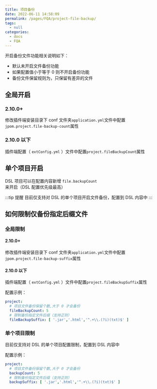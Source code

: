 ```yaml
---
title: 项目备份
date: 2022-06-11 14:58:09
permalink: /pages/FQA/project-file-backup/
tags: 
  - null
categories: 
  - docs
  - FQA
---
```


开启备份文件功能相关说明如下：


- 默认未开启文件备份功能
- 如果配置值小于等于 0 则不开启备份功能
- 备份文件保留规则为，只保留有差异的文件

## 全局开启

### 2.10.0+

修改插件端安装目录下 conf 文件夹`application.yml`文件中配置`jpom.project.file-backup-count`属性

### 2.10.0 以下

插件端配置（ `extConfig.yml` ）文件中配置`project.fileBackupCount`属性

## 单个项目开启


DSL 项目可以在配置内容新增 `file.backupCount` 来开启（DSL 配置优先级最高）

:::tip 提醒
目前仅支持对 DSL 的单个项目开启文件备份，配置到 DSL 内容中
:::

## 如何限制仅备份指定后缀文件

### 全局限制

#### 2.10.0+

修改插件端安装目录下 conf 文件夹`application.yml`文件中配置`jpom.project.file-backup-suffix`属性

#### 2.10.0 以下

插件端配置（ `extConfig.yml` ）文件中配置`project.fileBackupSuffix`属性

配置示例：
```yaml
project:
  # 项目文件备份保留个数,大于 0 才会备份
  fileBackupCount: 5
  # 限制备份指定文件后缀（支持正则）
  fileBackupSuffix: [ '.jar','.html','^.+\\.(?i)(txt)$' ]
```

### 单个项目限制

目前仅支持对 DSL 的单个项目配置限制，配置到 DSL 内容中

配置示例：
```yaml
project:
  # 项目文件备份保留个数,大于 0 才会备份
  backupCount: 5
  # 限制备份指定文件后缀（支持正则）
  backupSuffix: [ '.jar','.html','^.+\\.(?i)(txt)$' ]
```

